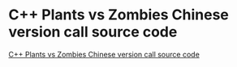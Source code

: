 # C++ Plants vs Zombies Chinese version call source code
[C++ Plants vs Zombies Chinese version call source code](https://aiwithcloud.com/2022/09/15/c_plants_vs_zombies_chinese_version_call_source_code/)
